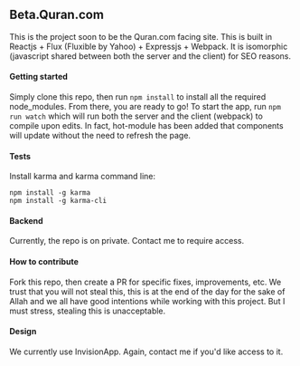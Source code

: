 ## Beta.Quran.com
This is the project soon to be the Quran.com facing site. This is built in
Reactjs + Flux (Fluxible by Yahoo) + Expressjs + Webpack. It is isomorphic (javascript shared
between both the server and the client) for SEO reasons.

#### Getting started
Simply clone this repo, then run `npm install` to install all the required node_modules.
From there, you are ready to go! To start the app, run `npm run watch` which will
run both the server and the client (webpack) to compile upon edits. In fact,
hot-module has been added that components will update without the need to refresh
the page.

#### Tests
Install karma and karma command line:
```
npm install -g karma
npm install -g karma-cli
```

#### Backend
Currently, the repo is on private. Contact me to require access.

#### How to contribute
Fork this repo, then create a PR for specific fixes, improvements, etc. We trust that
you will not steal this, this is at the end of the day for the sake of Allah and we
all have good intentions while working with this project. But I must stress, stealing
this is unacceptable.

#### Design
We currently use InvisionApp. Again, contact me if you'd like access to it.
